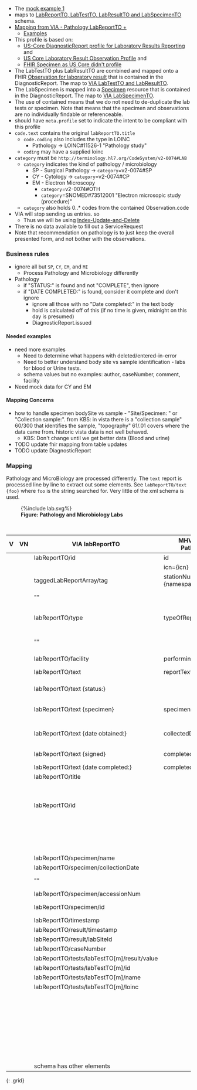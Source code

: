 
- The [mock example 1](https://github.com/department-of-veterans-affairs/mhv-fhir-phr-mapping/blob/main/mocks/labs.xml)
- maps to [LabReportTO, LabTestTO, LabResultTO and LabSpecimenTO](https://github.com/department-of-veterans-affairs/mhv-np-via-wsclient/blob/development/src/main/resources/VIA_v4.0.7_uat.wsdl) schema.
- [Mapping from VIA - Pathology LabReportTO +](StructureDefinition-VA.MHV.PHR.SPlabReport-mappings.html#mappings-for-via-to-mhv-fhir-phr-labreportto)
  - [Examples](StructureDefinition-VA.MHV.PHR.SPlabReport-examples.html)
- This profile is based on:
  - [US-Core DiagnosticReport profile for Laboratory Results Reporting]({{site.data.fhir.hl7fhiruscore}}/StructureDefinition-us-core-diagnosticreport-lab.html) and 
  - [US Core Laboratory Result Observation Profile]({{site.data.fhir.hl7fhiruscore}}/StructureDefinition-us-core-observation-lab.html) and
  - [FHIR Specimen as US Core didn't profile]({{site.data.fhir.path}}specimen.html)
- The LabTestTO plus LabResultTO are combined and mapped onto a FHIR [Observation for laboratory result](StructureDefinition-VA.MHV.PHR.labTest.html) that is contained in the DiagnosticReport. The map to [VIA LabTestTO and LabResultTO](StructureDefinition-VA.MHV.PHR.labTest-mappings.html#mappings-for-via-to-mhv-fhir-phr-labtestto).
- The LabSpecimen is mapped into a [Specimen](StructureDefinition-VA.MHV.PHR.LabSpecimen.html) resource that is contained in the DiagnosticReport. The map to [VIA LabSpecimenTO](StructureDefinition-VA.MHV.PHR.LabSpecimen-mappings.html#mappings-for-via-to-mhv-fhir-phr-labspecimen).
- The use of contained means that we do not need to de-duplicate the lab tests or specimen. Note that means that the specimen and observations are no individually findable or referenceable.
- should have `meta.profile` set to indicate the intent to be compliant with this profile
- `code.text` contains the original `labReportTO.title`
  - `code.coding` also includes the type in LOINC
    - Pathology -> LOINC#11526-1 "Pathology study"
  - `coding` may have a supplied loinc
- `category` must be `http://terminology.hl7.org/CodeSystem/v2-0074#LAB`
  - `category` indicates the kind of pathology / microbiology
    - SP - Surgical Pathology -> `category`=v2-0074#SP
    - CY - Cytology -> `category`=v2-0074#CP
    - EM - Electron Microscopy
      - `category`=v2-0074#OTH
      - `category`=SNOMED#73512001 "Electron microsopic study (procedure)"
  - `category` also holds 0..* codes from the contained Observation.code
- VIA will stop sending us entries. so
  - Thus we will be using [Index-Update-and-Delete](background.html#entered-in-error)
- There is no data available to fill out a ServiceRequest
- Note that recommendation on pathology is to just keep the overall presented form, and not bother with the observations.

### Business rules

- ignore all but `SP`, `CY`, `EM`, and `MI`
  - Process Pathology and Microbiology differently
- Pathology
  - if "STATUS:" is found and not "COMPLETE", then ignore
  - if "DATE COMPLETED:" is found, consider it complete and don't ignore
    - ignore all those with no "Date  completed:" in the text body
    - hold is calculated off of this (if no time is given, midnight on this day is presumed)
    - DiagnosticReport.issued

#### Needed examples

- need more examples
  - Need to determine what happens with deleted/entered-in-error
  - Need to better understand body site vs sample identification - labs for blood or Urine tests.
  - schema values but no examples: author, caseNumber, comment, facility
- Need mock data for CY and EM

#### Mapping Concerns

- how to handle specimen bodySite vs sample - "Site/Specimen: " or "Collection sample:". from KBS: in vista there is a "collection sample" 60/300 that identifies the sample, "topography" 61/.01 covers where the data came from. historic vista data is not well behaved.
  - KBS: Don't change until we get better data (Blood and urine)
- TODO update fhir mapping from table updates
- TODO update DiagnosticReport

### Mapping

Pathology and MicroBiology are processed differently. The `text` report is processed line by line to extract out some elements. See `labReportTO/text {foo}` where `foo` is the string searched for. Very little of the xml schema is used.

<figure>
{%include lab.svg%}
<figcaption><b>Figure: Pathology and Microbiology Labs</b></figcaption>
</figure>
<br clear="all">

| V | VN | VIA labReportTO                              |   MHV eVault Pathology          |   FHIR                                | Note       |
|---|----|----------------------------------------------|---------------------------------|---------------------------------------|------------|
|   |    | labReportTO/id                               |  id                             |  DiagnosticReport.identifier[TOid]   |  |
|   |    |                                              |  icn={icn}                      |  DiagnosticReport.subject            |  |
|   |    | taggedLabReportArray/tag                     |  stationNumber={namespaceId}    |  DiagnosticReport.performer[org]     |  |
|   |    |   ""                                         |                                 |  Observation[m].performer={DiagnosticReport.performer(Org)} | |
|   |    | labReportTO/type                             | typeOfReport                    |  DiagnosticReport.code.coding        | CY/Cytology, SP/Surgical Pathology, EM/Electron Microscopy
|   |    |   ""                                         |                                 |  DiagnosticReport.category           | CY/Cytology, SP/Surgical Pathology, EM/Electron Microscopy
|   |    | labReportTO/facility                         | performingLocation              |  DiagnosticReport.performer(Org)     | |
|   |    | labReportTO/text                             | reportText                      |  DiagnosticReport.presentedForm.data | base64 with contentType=text/plain |
|   |    | labReportTO/text {status:}                   |                                 |                                      | ignore all that are not COMPLETED |
|   |    | labReportTO/text {specimen}                  | specimen                        |  Specimen.type.text                  | Not sure why parsed out of the text, vs using specimen/name |
|   |    | labReportTO/text {date obtained:}            | collectedDateTime[x]            |  Specimen.collectedDateTime          | Not sure why parsed out of the text, vs using specimen/collectionDate
|   |    | labReportTO/text {signed}                    | completedDateTime[x]            |  DiagnosticReport.issued             | signed is used for date if it exists
|   |    | labReportTO/text {date completed:}           | completedDateTime[x]            |  DiagnosticReport.issued             | used in **hold** for Path |
|   |    | labReportTO/title                            |                                 |  DiagnosticReport.code.text          | |
|   |    |                                              |                                 |  DiagnosticReport.category=`LAB`     | also all chTest code |
|   |    |                                              |                                 |  DiagnosticReport.status=`final`     |  |
|   |    | labReportTO/id                               |                                 |  DiagnosticReport.identifier[Rid]    |  |
|   |    |                                              |                                 |  DiagnosticReport.result={Observation} | multiple  |
|   |    |                                              |                                 |  DiagnosticReport.specimen={Specimen} |  |
|   |    |                                              |                                 |  Specimen.status=`available`         |  |
|   |    | labReportTO/specimen/name                    |                                 |  Specimen.type.text                  | not done this way today |
|   |    | labReportTO/specimen/collectionDate          |                                 |  Specimen.collectedDateTime          | not done this way today |
|   |    |   ""                                         |                                 | DiagnosticReport.effectiveDateTime   | use specimen collection date  |
|   |    | labReportTO/specimen/accessionNum            |                                 |  Specimen.accessionIdentifier        |  |
|   |    | labReportTO/specimen/id                      |                                 |  Specimen.identifier                 | might not be an identifier |
|   |    | labReportTO/timestamp                        |                                 |  DiagnosticReport.issued             | no mock examples |
|   |    | labReportTO/result/timestamp                 |                                 |  DiagnosticReport.issued             |  |
|   |    | labReportTO/result/labSiteId                 |                                 |  DiagnosticReport.performer(Org)     | |
|   |    | labReportTO/caseNumber                       |                                 |  DiagnosticReport.basedOn.identifier | no mock examples |
|   |    | labReportTO/tests/labTestTO[m]/result/value  |                                 |  Observation[m].valueString          | samples all valueString |
|   |    | labReportTO/tests/labTestTO[m]/id            |                                 |  Observation[m].identifier[TOid]     | |
|   |    | labReportTO/tests/labTestTO[m]/name          |                                 |  Observation[m].code.text            | |
|   |    | labReportTO/tests/labTestTO[m]/loinc         |                                 |  Observation[m].code.coding          | no mock examples |
|   |    |                                              |                                 |  Observation[m].specimen={Specimen}  |  |
|   |    |                                              |                                 |  Observation[m].status=`final`       |  |
|   |    |                                              |                                 |  Observation[m].category=`laboratory` |  |
|   |    |                                              |                                 |  Observation[m].issued={DiagnosticReport.issued} |  |
|   |    |                                              |                                 |  Observation[m].effectiveDate={DiagnosticReport.effectiveDate} |  |
|   |    | schema has other elements
{: .grid}
